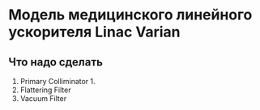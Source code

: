 # Модель медицинского линейного ускорителя Linac Varian

## Что надо сделать
1. Primary Colliminator 
    1. 
1. Flattering Filter
1. Vacuum Filter